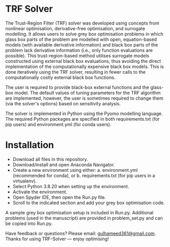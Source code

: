 # TRF Solver
The Trust-Region Filter (TRF) solver was developed using concepts from nonlinear optimisation, derivative-free optimisation, and surrogate modelling. It allows users to solve grey box optimisation problems in which glass box parts of the problem are modelled with open, equation-based models (with available derivative information) and black box parts of the problem lack derivative information (i.e., only function evaluations are possible). This trust-region-based method utilises surrogate models constructed using external black box evaluations, thus avoiding the direct implementation of the computationally expensive black box models. This is done iteratively using the TRF solver, resulting in fewer calls to the computationally costly external black box functions.

The user is required to provide black-box external functions and the glass-box model. The default values of tuning parameters for the TRF algorithm are implemented, however, the user is sometimes required to change them (via the solver's options) based on sensitivity analysis. 

The solver is implemented in Python using the Pyomo modelling language. The required Python packages are specified in both requirements.txt (for pip users) and environment.yml (for conda users).

# Installation
- Download all files in this repository.
- Download/install and open Anaconda Navigator.
- Create a new environment using either:
  a. environment.yml (recommended for conda), or
  b. requirements.txt (for pip users in a virtualenv).
- Select Python 3.8.20 when setting up the environment.
- Activate the environment.
- Open Spyder IDE, then open the Run.py file.
- Scroll to the indicated section and add your grey box optimisation code.

A sample grey box optimisation setup is included in Run.py. Additional problems (used in the manuscript) are provided in problem_set.py and can be copied into Run.py.

Have feedback or questions? Please email: gulhameed361@gmail.com.
Thanks for using TRF-Solver — enjoy optimising!

